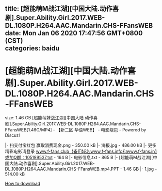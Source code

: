 
title: [超能萌M战江湖][中国大陆.动作喜剧].Super.Ability.Girl.2017.WEB-DL.1080P.H264.AAC.Mandarin.CHS-FFansWEB
date: Mon Jan 06 2020 17:47:56 GMT+0800 (CST)    
categories: baidu
---

# [超能萌M战江湖][中国大陆.动作喜剧].Super.Ability.Girl.2017.WEB-DL.1080P.H264.AAC.Mandarin.CHS-FFansWEB
size: 1.46 GB
 [超能萌妹战江湖][中国大陆.动作喜剧].Super.Ability.Girl.2017.WEB-DL.1080P.H264.AAC.Mandarin.CHS-FFansWEB[1.46G/MP4] - 【新二区 华语WEB】 - 电影烧包 - Powered by Discuz!
 
|- 扫支付宝红包 赢取消费现金.png - 350.00 kB
|- 海报.jpg - 486.00 kB
|- 更多精彩电影请登录 www.f-fans.club【备用域名www.f-fans.info和www.f-fans.in】或加Q群：105189537.txt - 164 B
|- 电影信息.txt - 865 B
|- [超能萌M战江湖][中国大陆.动作喜剧].Super.Ability.Girl.2017.WEB-DL.1080P.H264.AAC.Mandarin.CHS-FFansWEB.mp4.PPT - 1.46 GB
|- 1.jpg - 514.00 kB

[How to download](https://bpcam.bemobtrk.com/go/2ceec3aa-1ca2-46d6-b9ff-aaa5c184517c?jno=298)